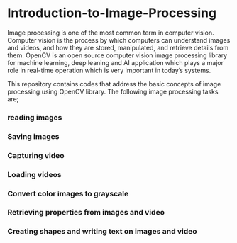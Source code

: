 # Introduction-to-Image-Processing
Image processing is one of the most common term in computer vision. Computer vision is the process by which computers can understand images and videos, and  how they are stored, manipulated, and retrieve details from them. OpenCV is an open source computer vision  image processing library for machine learning, deep leaning and AI application which plays a major role in real-time operation which is very important in today’s systems.

This repository contains codes that address the basic concepts of image processing using OpenCV library. The following image processing tasks are;

### reading images
### Saving images
### Capturing video
### Loading videos
### Convert color images to grayscale

### Retrieving properties from images and video
### Creating shapes and writing text on images and video


